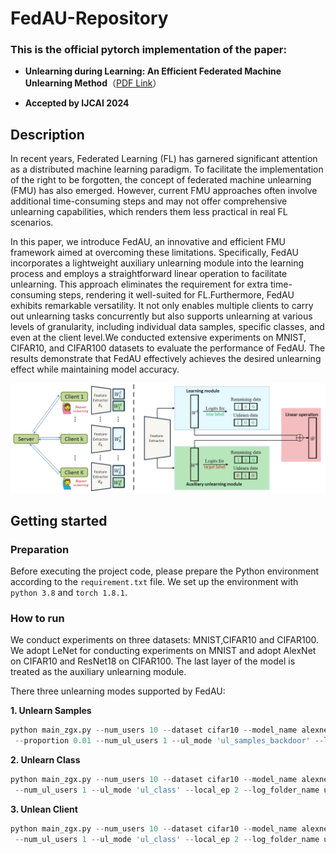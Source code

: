 # FedAU-Repository

### This is the official pytorch implementation of the paper:

- **Unlearning during Learning: An Efficient Federated Machine Unlearning Method**（[PDF Link](https://arxiv.org/pdf/2405.15474)）

- **Accepted by IJCAI 2024**


## Description

In recent years, Federated Learning (FL) has garnered significant attention as a distributed machine learning paradigm. To facilitate the implementation of the right to be forgotten, the concept of federated machine unlearning (FMU) has also emerged. However, current FMU approaches often involve additional time-consuming steps and may not offer comprehensive unlearning capabilities, which renders them less practical in real FL scenarios.

In this paper, we introduce FedAU, an innovative and efficient FMU framework aimed at overcoming these limitations. Specifically, FedAU incorporates a lightweight auxiliary unlearning module into the learning process and employs a straightforward linear operation to facilitate unlearning. This approach eliminates the requirement for extra time-consuming steps, rendering it well-suited for FL.Furthermore, FedAU exhibits remarkable versatility. It not only enables multiple clients to carry out unlearning tasks concurrently but also supports unlearning at various levels of granularity, including individual data samples, specific classes, and even at the client level.We conducted extensive experiments on MNIST, CIFAR10, and CIFAR100 datasets to evaluate the performance of FedAU. The results demonstrate that FedAU effectively achieves the desired unlearning effect while maintaining model accuracy.

<img src="https://raw.githubusercontent.com/Liar-Mask/Photos/main/img/image-20240425121110101.png" alt="FedAU Scheme" style="zoom: 67%;" />

## Getting started

### Preparation

Before executing the project code, please prepare the Python environment according to the `requirement.txt` file. We set up the environment with `python 3.8` and `torch 1.8.1`. 


### How to run

We conduct experiments on three datasets: MNIST,CIFAR10 and CIFAR100. We adopt LeNet  for conducting experiments on MNIST and adopt AlexNet on CIFAR10 and ResNet18 on CIFAR100. The last layer of the model is treated as the auxiliary unlearning module.

There three unlearning modes supported by FedAU:

**1. Unlearn Samples**

```python
python main_zgx.py --num_users 10 --dataset cifar10 --model_name alexnet --epochs 200 --batch_size 128 \
 --proportion 0.01 --num_ul_users 1 --ul_mode 'ul_samples_backdoor' --local_ep 2 --log_folder_name ul_samples
```

**2. Unlearn Class**

```python
python main_zgx.py --num_users 10 --dataset cifar10 --model_name alexnet --epochs 200 --batch_size 128 \
 --num_ul_users 1 --ul_mode 'ul_class' --local_ep 2 --log_folder_name ul_class
```

**3. Unlean Client**

```python
python main_zgx.py --num_users 10 --dataset cifar10 --model_name alexnet --epochs 200 --batch_size 128 \
 --num_ul_users 1 --ul_mode 'ul_class' --local_ep 2 --log_folder_name ul_client
```

